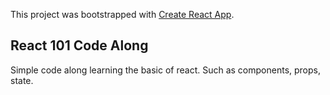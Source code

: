This project was bootstrapped with [Create React App](https://github.com/facebookincubator/create-react-app).

## React 101 Code Along

Simple code along learning the basic of react. Such as components, props, state.